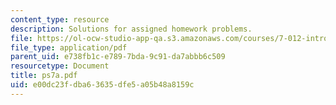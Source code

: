 ```yaml
---
content_type: resource
description: Solutions for assigned homework problems.
file: https://ol-ocw-studio-app-qa.s3.amazonaws.com/courses/7-012-introduction-to-biology-fall-2004/e00dc23fdba63635dfe5a05b48a8159c_ps7a.pdf
file_type: application/pdf
parent_uid: e738fb1c-e789-7bda-9c91-da7abbb6c509
resourcetype: Document
title: ps7a.pdf
uid: e00dc23f-dba6-3635-dfe5-a05b48a8159c
---
```

